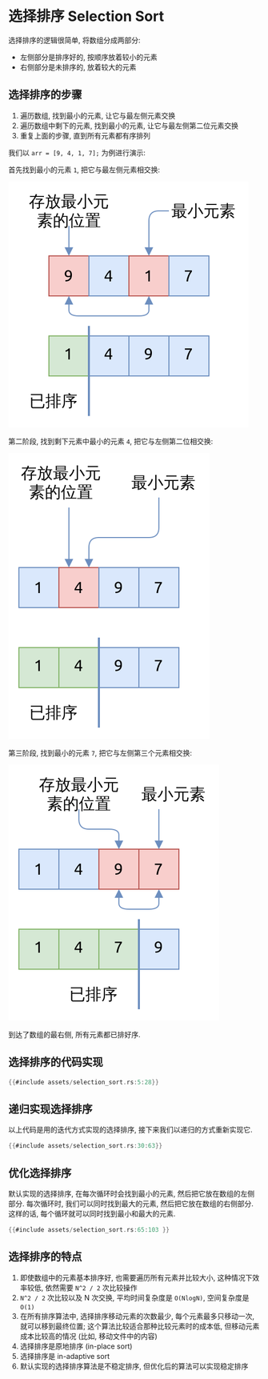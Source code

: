 # 选择排序 Selection Sort

选择排序的逻辑很简单, 将数组分成两部分:

- 左侧部分是排序好的, 按顺序放着较小的元素
- 右侧部分是未排序的, 放着较大的元素

## 选择排序的步骤

1. 遍历数组, 找到最小的元素, 让它与最左侧元素交换
2. 遍历数组中剩下的元素, 找到最小的元素, 让它与最左侧第二位元素交换
3. 重复上面的步骤, 直到所有元素都有序排列

我们以 `arr = [9, 4, 1, 7];` 为例进行演示:

首先找到最小的元素 `1`, 把它与最左侧元素相交换:

![selection sort pass 1](assets/selection-sort-pass1.svg)

第二阶段, 找到剩下元素中最小的元素 `4`, 把它与左侧第二位相交换:

![selection sort pass 2](assets/selection-sort-pass2.svg)

第三阶段, 找到最小的元素 `7`, 把它与左侧第三个元素相交换:

![selection sort pass 3](assets/selection-sort-pass3.svg)

到达了数组的最右侧, 所有元素都已排好序.

## 选择排序的代码实现

```rust
{{#include assets/selection_sort.rs:5:28}}
```

## 递归实现选择排序

以上代码是用的迭代方式实现的选择排序, 接下来我们以递归的方式重新实现它.

```rust
{{#include assets/selection_sort.rs:30:63}}
```

## 优化选择排序

默认实现的选择排序, 在每次循环时会找到最小的元素, 然后把它放在数组的左侧部分.
每次循环时, 我们可以同时找到最大的元素, 然后把它放在数组的右侧部分. 这样的话, 每个循环就可以同时找到最小和最大的元素.

```rust
{{#include assets/selection_sort.rs:65:103 }}
```

## 选择排序的特点

1. 即使数组中的元素基本排序好, 也需要遍历所有元素并比较大小, 这种情况下效率较低, 依然需要 `N^2 / 2` 次比较操作
2. `N^2 / 2` 次比较以及 N 次交换, 平均时间复杂度是 `O(NlogN)`, 空间复杂度是 `O(1)`
3. 在所有排序算法中, 选择排序移动元素的次数最少, 每个元素最多只移动一次, 就可以移到最终位置;
   这个算法比较适合那种比较元素时的成本低, 但移动元素成本比较高的情况 (比如, 移动文件中的内容)
4. 选择排序是原地排序 (in-place sort)
5. 选择排序是 in-adaptive sort
6. 默认实现的选择排序算法是不稳定排序, 但优化后的算法可以实现稳定排序